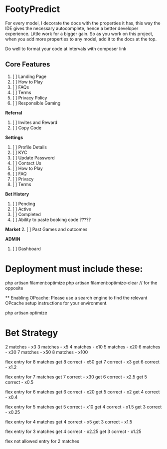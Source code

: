 # FootyPredict

For every model, I decorate the docs with the properties it has, this way the IDE gives the necessary autocomplete, 
hence a better developer experience. Little work for a bigger gain. So as you work on this project, when you add more
properties to any model, add it to the docs at the top.

Do well to format your code at intervals with composer link

## Core Features

1. [ ] Landing Page
2. [ ] How to Play
3. [ ] FAQs
4. [ ] Terms
5. [ ] Privacy Policy
6. [ ] Responsible Gaming

**Referral**
1. [ ] Invites and Reward
2. [ ] Copy Code

**Settings**
1. [ ] Profile Details
2. [ ] KYC
3. [ ] Update Password
4. [ ] Contact Us
5. [ ] How to Play
6. [ ] FAQ
7. [ ] Privacy
8. [ ] Terms

**Bet History**
1. [ ] Pending
2. [ ] Active
3. [ ] Completed
4. [ ] Ability to paste booking code ?????

**Market**
2. [ ] Past Games and outcomes

**ADMIN**
1. [ ] Dashboard

# Deployment must include these:

php artisan filament:optimize
php artisan filament:optimize-clear // for the opposite

** Enabling OPcache: Please use a search engine to find the relevant OPcache setup instructions for your environment.
  
php artisan optimize

# Bet Strategy

2 matches - x3
3 matches - x5
4 matches - x10
5 matches - x20
6 matches - x30
7 matches - x50
8 matches - x100

flex entry for 8 matches
get 8 correct - x50
get 7 correct - x3
get 6 correct - x1.2

flex entry for 7 matches
get 7 correct - x30
get 6 correct - x2.5
get 5 correct - x0.5

flex entry for 6 matches
get 6 correct - x20
get 5 correct - x2
get 4 correct - x0.4

flex entry for 5 matches
get 5 correct - x10
get 4 correct - x1.5
get 3 correct - x0.25

flex entry for 4 matches
get 4 correct - x5
get 3 correct - x1.5

flex entry for 3 matches
get 4 correct - x2.25
get 3 correct - x1.25

flex not allowed entry for 2 matches
